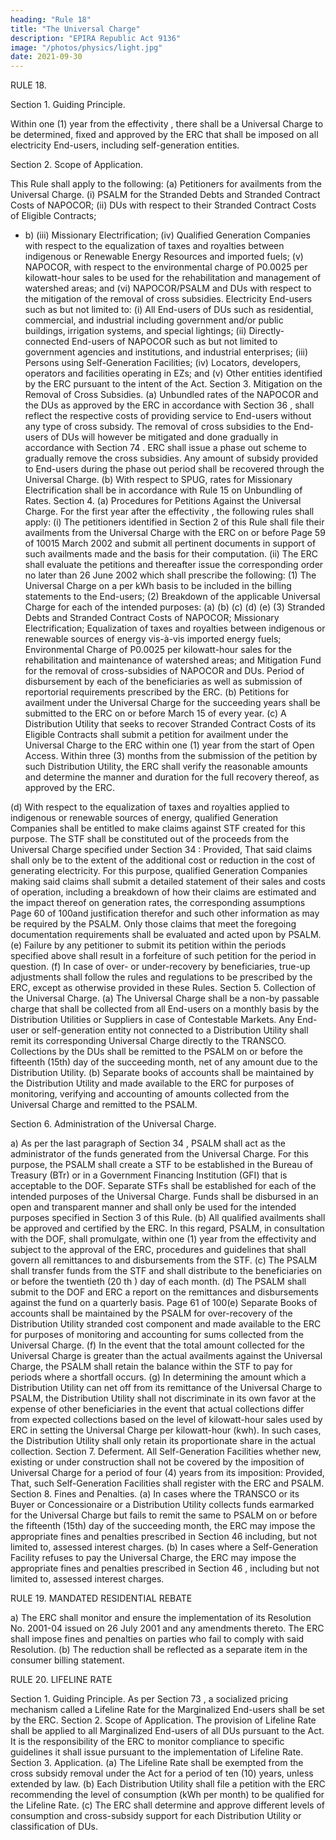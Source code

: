 ```yaml
---
heading: "Rule 18"
title: "The Universal Charge"
description: "EPIRA Republic Act 9136"
image: "/photos/physics/light.jpg"
date: 2021-09-30
---
```



RULE 18.

Section 1. Guiding Principle.

Within one (1) year from the effectivity , there shall be a Universal Charge to be determined, fixed and approved by the ERC that shall be
imposed on all electricity End-users, including self-generation entities. 

Section 2. Scope of Application.

This Rule shall apply to the following:
(a)
Petitioners for availments from the Universal Charge.
(i) PSALM for the Stranded Debts and Stranded Contract Costs of
NAPOCOR;
(ii) DUs with respect to their Stranded Contract
Costs of Eligible Contracts;

- b)
(iii) Missionary Electrification;
(iv) Qualified Generation Companies with respect to the
equalization of taxes and royalties between indigenous or
Renewable Energy Resources and imported fuels;
(v) NAPOCOR, with respect to the environmental charge of P0.0025 per
kilowatt-hour sales to be used for the rehabilitation and
management of watershed areas; and
(vi) NAPOCOR/PSALM and DUs with respect to the
mitigation of the removal of cross subsidies.
Electricity End-users such as but not limited to:
(i) All End-users of DUs such as residential,
commercial, and industrial including government and/or public
buildings, irrigation systems, and special lightings;
(ii) Directly-connected End-users of NAPOCOR such as but not limited to
government agencies and institutions, and industrial
enterprises;
(iii) Persons using Self-Generation Facilities;
(iv) Locators, developers, operators and facilities operating in EZs;
and
(v) Other entities identified by the ERC pursuant to the intent of
the Act.
Section 3. Mitigation on the Removal of Cross Subsidies.
(a) Unbundled rates of the NAPOCOR and the DUs as approved
by the ERC in accordance with Section 36 , shall reflect the
respective costs of providing service to End-users without any type of
cross subsidy. The removal of cross subsidies to the End-users of
DUs will however be mitigated and done gradually in
accordance with Section 74 . ERC shall issue a phase out
scheme to gradually remove the cross subsidies. Any amount of
subsidy provided to End-users during the phase out period shall be
recovered through the Universal Charge.
(b) With respect to SPUG, rates for Missionary Electrification shall be in
accordance with Rule 15 on Unbundling of Rates.
Section 4.
(a)
Procedures for Petitions Against the Universal Charge.
For the first year after the effectivity , the following rules
shall apply:
(i)
The petitioners identified in Section 2 of this Rule shall file their
availments from the Universal Charge with the ERC on or before
Page 59 of 10015 March 2002 and submit all pertinent documents in support
of such availments made and the basis for their computation.
(ii)
The ERC shall evaluate the petitions and thereafter issue the
corresponding order no later than 26 June 2002 which shall
prescribe the following:
(1) The Universal Charge on a per kWh basis to be included
in the billing statements to the End-users;
(2) Breakdown of the applicable Universal Charge for each of
the intended purposes:
(a)
(b)
(c)
(d)
(e)
(3)
Stranded Debts and Stranded Contract Costs of
NAPOCOR;
Missionary Electrification;
Equalization of taxes and royalties between
indigenous or renewable sources of energy vis-à-vis
imported energy fuels;
Environmental Charge of P0.0025 per kilowatt-hour
sales for the rehabilitation and maintenance of
watershed areas; and
Mitigation Fund for the removal of cross-subsidies
of NAPOCOR and DUs.
Period of disbursement by each of the beneficiaries as
well as submission of reportorial requirements prescribed
by the ERC.
(b) Petitions for availment under the Universal Charge for the succeeding
years shall be submitted to the ERC on or before March 15 of every
year.
(c) A Distribution Utility that seeks to recover Stranded Contract Costs of
its Eligible Contracts shall submit a petition for availment under the
Universal Charge to the ERC within one (1) year from the start of
Open Access. Within three (3) months from the submission of the
petition by such Distribution Utility, the ERC shall verify the
reasonable amounts and determine the manner and duration for the
full recovery thereof, as approved by the ERC.

(d) With respect to the equalization of taxes and royalties applied to
indigenous or renewable sources of energy, qualified Generation
Companies shall be entitled to make claims against STF created for
this purpose. The STF shall be constituted out of the proceeds from
the Universal Charge specified under Section 34 : Provided,
That said claims shall only be to the extent of the additional cost or
reduction in the cost of generating electricity.
For this purpose, qualified Generation Companies making said claims
shall submit a detailed statement of their sales and costs of operation,
including a breakdown of how their claims are estimated and the
impact thereof on generation rates, the corresponding assumptions
Page 60 of 100and justification therefor and such other information as may be
required by the PSALM.
Only those claims that meet the foregoing documentation
requirements shall be evaluated and acted upon by PSALM.
(e) Failure by any petitioner to submit its petition within the periods
specified above shall result in a forfeiture of such petition for the
period in question.
(f) In case of over- or under-recovery by beneficiaries, true-up
adjustments shall follow the rules and regulations to be prescribed by
the ERC, except as otherwise provided in these Rules.
Section 5.
Collection of the Universal Charge.
(a) The Universal Charge shall be a non-by passable charge that shall be
collected from all End-users on a monthly basis by the Distribution
Utilities or Suppliers in case of Contestable Markets. Any End-user or
self-generation entity not connected to a Distribution Utility shall
remit its corresponding Universal Charge directly to the TRANSCO.
Collections by the DUs shall be remitted to the
PSALM on or before the fifteenth (15th) day of the succeeding month,
net of any amount due to the Distribution Utility.
(b) Separate books of accounts shall be maintained by the Distribution
Utility and made available to the ERC for purposes of monitoring,
verifying and accounting of amounts collected from the Universal
Charge and remitted to the PSALM.

Section 6. Administration of the Universal Charge.

a) As per the last paragraph of Section 34 , PSALM shall
act as the administrator of the funds generated from the Universal
Charge. For this purpose, the PSALM shall create a STF to be
established in the Bureau of Treasury (BTr) or in a Government
Financing Institution (GFI) that is acceptable to the DOF. Separate
STFs shall be established for each of the intended purposes of the
Universal Charge.
Funds shall be disbursed in an open and
transparent manner and shall only be used for the intended purposes
specified in Section 3 of this Rule.
(b) All qualified availments shall be approved and certified by the ERC.
In this regard, PSALM, in consultation with the DOF, shall
promulgate, within one (1) year from the effectivity  and
subject to the approval of the ERC, procedures and guidelines that
shall govern all remittances to and disbursements from the STF.
(c) The PSALM shall transfer funds from the STF and shall distribute to
the beneficiaries on or before the twentieth (20 th ) day of each month.
(d) The PSALM shall submit to the DOF and ERC a report on the
remittances and disbursements against the fund on a quarterly basis.
Page 61 of 100(e) Separate Books of accounts shall be maintained by the PSALM for
over-recovery of the Distribution Utility stranded cost component and
made available to the ERC for purposes of monitoring and accounting
for sums collected from the Universal Charge.
(f) In the event that the total amount collected for the Universal Charge
is greater than the actual availments against the Universal Charge,
the PSALM shall retain the balance within the STF to pay for periods
where a shortfall occurs.
(g) In determining the amount which a Distribution Utility can net off
from its remittance of the Universal Charge to PSALM, the
Distribution Utility shall not discriminate in its own favor at the
expense of other beneficiaries in the event that actual collections differ
from expected collections based on the level of kilowatt-hour sales
used by ERC in setting the Universal Charge per kilowatt-hour (kwh).
In such cases, the Distribution Utility shall only retain its
proportionate share in the actual collection.
Section 7. Deferment.
All Self-Generation Facilities whether new, existing or under construction
shall not be covered by the imposition of Universal Charge for a period of
four (4) years from its imposition: Provided, That, such Self-Generation
Facilities shall register with the ERC and PSALM.
Section 8.
Fines and Penalties.
(a) In cases where the TRANSCO or its Buyer or Concessionaire or a
Distribution Utility collects funds earmarked for the Universal Charge
but fails to remit the same to PSALM on or before the fifteenth (15th)
day of the succeeding month, the ERC may impose the appropriate
fines and penalties prescribed in Section 46  including, but
not limited to, assessed interest charges.
(b) In cases where a Self-Generation Facility refuses to pay the Universal
Charge, the ERC may impose the appropriate fines and penalties
prescribed in Section 46 , including but not limited to,
assessed interest charges.

RULE 19. MANDATED RESIDENTIAL REBATE

a) The ERC shall monitor and ensure the implementation of its
Resolution No. 2001-04 issued on 26 July 2001 and any amendments
thereto. The ERC shall impose fines and penalties on parties who fail
to comply with said Resolution.
(b) The reduction shall be reflected as a separate item in the consumer
billing statement.

RULE 20. LIFELINE RATE

Section 1. Guiding Principle.
As per Section 73 , a socialized pricing mechanism called a
Lifeline Rate for the Marginalized End-users shall be set by the ERC.
Section 2. Scope of Application.
The provision of Lifeline Rate shall be applied to all Marginalized End-users
of all DUs pursuant to the Act. It is the responsibility of the
ERC to monitor compliance to specific guidelines it shall issue pursuant to
the implementation of Lifeline Rate.
Section 3.
Application.
(a) The Lifeline Rate shall be exempted from the cross subsidy removal
under the Act for a period of ten (10) years, unless extended by law.
(b) Each Distribution Utility shall file a petition with the ERC
recommending the level of consumption (kWh per month) to be
qualified for the Lifeline Rate.
(c) The ERC shall determine and approve different levels of consumption
and cross-subsidy support for each Distribution Utility or
classification of DUs.

